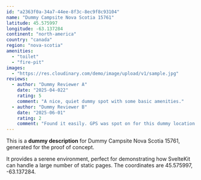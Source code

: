 ```yaml
---
id: "a2363f0a-34a7-44ee-8f3c-8ec9f8c93104"
name: "Dummy Campsite Nova Scotia 15761"
latitude: 45.575997
longitude: -63.137284
continent: "north-america"
country: "canada"
region: "nova-scotia"
amenities:
  - "toilet"
  - "fire-pit"
images:
  - "https://res.cloudinary.com/demo/image/upload/v1/sample.jpg"
reviews:
  - author: "Dummy Reviewer A"
    date: "2025-04-022"
    rating: 5
    comment: "A nice, quiet dummy spot with some basic amenities."
  - author: "Dummy Reviewer B"
    date: "2025-06-01"
    rating: 2
    comment: "Found it easily. GPS was spot on for this dummy location."
---
```


This is a **dummy description** for Dummy Campsite Nova Scotia 15761, generated for the proof of concept.

It provides a serene environment, perfect for demonstrating how SvelteKit can handle a large number of static pages. The coordinates are 45.575997, -63.137284.
